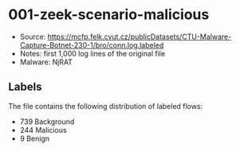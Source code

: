 # 001-zeek-scenario-malicious

- Source: https://mcfp.felk.cvut.cz/publicDatasets/CTU-Malware-Capture-Botnet-230-1/bro/conn.log.labeled
- Notes: first 1,000 log lines of the original file
- Malware: NjRAT

## Labels 

The file contains the following distribution of labeled flows:
-  739 Background
-  244 Malicious
-    9 Benign

